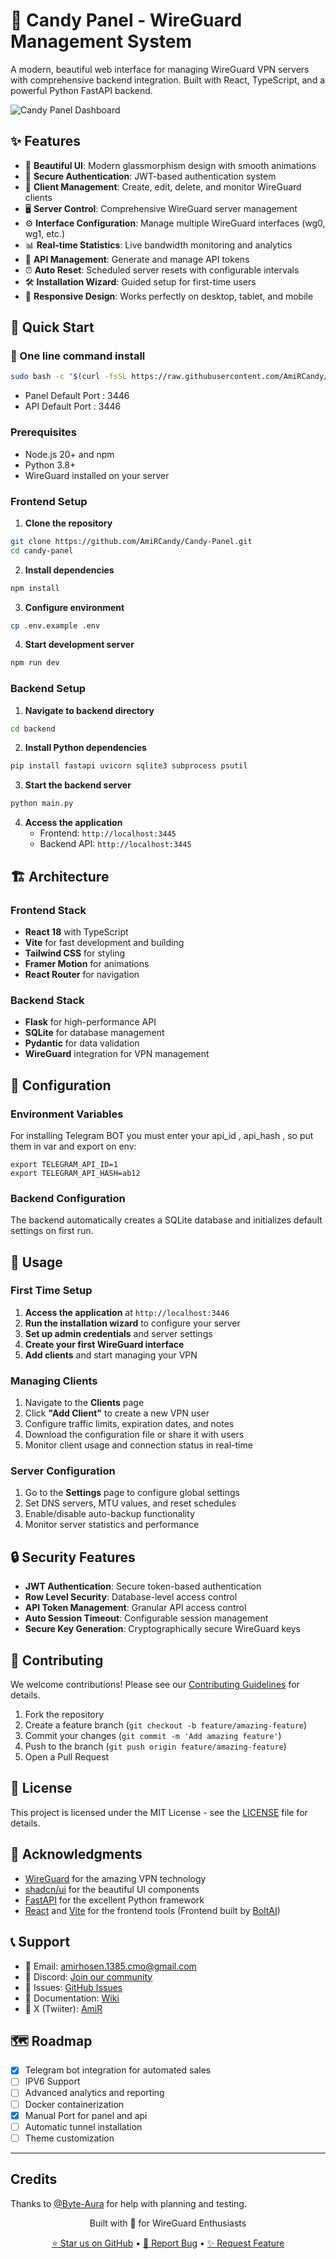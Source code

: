 # 🍭 Candy Panel - WireGuard Management System

A modern, beautiful web interface for managing WireGuard VPN servers with comprehensive backend integration. Built with React, TypeScript, and a powerful Python FastAPI backend.

![Candy Panel Dashboard](https://via.placeholder.com/800x400/0a0a0a/ffffff?text=Candy+Panel+Dashboard)

## ✨ Features

- 🎨 **Beautiful UI**: Modern glassmorphism design with smooth animations
- 🔐 **Secure Authentication**: JWT-based authentication system
- 👥 **Client Management**: Create, edit, delete, and monitor WireGuard clients
- 🖥️ **Server Control**: Comprehensive WireGuard server management
- ⚙️ **Interface Configuration**: Manage multiple WireGuard interfaces (wg0, wg1, etc.)
- 📊 **Real-time Statistics**: Live bandwidth monitoring and analytics
- 🔑 **API Management**: Generate and manage API tokens
- ⏰ **Auto Reset**: Scheduled server resets with configurable intervals
- 🛠️ **Installation Wizard**: Guided setup for first-time users
- 📱 **Responsive Design**: Works perfectly on desktop, tablet, and mobile

## 🚀 Quick Start

### 🚀 One line command install

```bash
sudo bash -c "$(curl -fsSL https://raw.githubusercontent.com/AmiRCandy/Candy-Panel/main/setup.sh)"
```
- Panel Default Port : 3446
- API Default Port : 3446

### Prerequisites

- Node.js 20+ and npm
- Python 3.8+
- WireGuard installed on your server

### Frontend Setup

1. **Clone the repository**
```bash
git clone https://github.com/AmiRCandy/Candy-Panel.git
cd candy-panel
```

2. **Install dependencies**
```bash
npm install
```

3. **Configure environment**
```bash
cp .env.example .env
```

4. **Start development server**
```bash
npm run dev
```

### Backend Setup

1. **Navigate to backend directory**
```bash
cd backend
```

2. **Install Python dependencies**
```bash
pip install fastapi uvicorn sqlite3 subprocess psutil
```

3. **Start the backend server**
```bash
python main.py
```

4. **Access the application**
   - Frontend: `http://localhost:3445`
   - Backend API: `http://localhost:3445`

## 🏗️ Architecture

### Frontend Stack
- **React 18** with TypeScript
- **Vite** for fast development and building
- **Tailwind CSS** for styling
- **Framer Motion** for animations
- **React Router** for navigation

### Backend Stack
- **Flask** for high-performance API
- **SQLite** for database management
- **Pydantic** for data validation
- **WireGuard** integration for VPN management

## 🔧 Configuration

### Environment Variables

For installing Telegram BOT you must enter your api_id , api_hash , so put them in var and export on env:

```env
export TELEGRAM_API_ID=1
export TELEGRAM_API_HASH=ab12
```

### Backend Configuration

The backend automatically creates a SQLite database and initializes default settings on first run.

## 🎯 Usage

### First Time Setup

1. **Access the application** at `http://localhost:3446`
2. **Run the installation wizard** to configure your server
3. **Set up admin credentials** and server settings
4. **Create your first WireGuard interface**
5. **Add clients** and start managing your VPN

### Managing Clients

1. Navigate to the **Clients** page
2. Click **"Add Client"** to create a new VPN user
3. Configure traffic limits, expiration dates, and notes
4. Download the configuration file or share it with users
5. Monitor client usage and connection status in real-time

### Server Configuration

1. Go to the **Settings** page to configure global settings
2. Set DNS servers, MTU values, and reset schedules
3. Enable/disable auto-backup functionality
4. Monitor server statistics and performance

## 🔒 Security Features

- **JWT Authentication**: Secure token-based authentication
- **Row Level Security**: Database-level access control
- **API Token Management**: Granular API access control
- **Auto Session Timeout**: Configurable session management
- **Secure Key Generation**: Cryptographically secure WireGuard keys

## 🤝 Contributing

We welcome contributions! Please see our [Contributing Guidelines](CONTRIBUTING.md) for details.

1. Fork the repository
2. Create a feature branch (`git checkout -b feature/amazing-feature`)
3. Commit your changes (`git commit -m 'Add amazing feature'`)
4. Push to the branch (`git push origin feature/amazing-feature`)
5. Open a Pull Request

## 📝 License

This project is licensed under the MIT License - see the [LICENSE](LICENSE) file for details.

## 🙏 Acknowledgments

- [WireGuard](https://www.wireguard.com/) for the amazing VPN technology
- [shadcn/ui](https://ui.shadcn.com/) for the beautiful UI components
- [FastAPI](https://fastapi.tiangolo.com/) for the excellent Python framework
- [React](https://reactjs.org/) and [Vite](https://vitejs.dev/) for the frontend tools (Frontend built by [BoltAI](https://bolt.new))

## 📞 Support

- 📧 Email: amirhosen.1385.cmo@gmail.com
- 💬 Discord: [Join our community](https://discord.gg/candypanel)
- 🐛 Issues: [GitHub Issues](https://github.com/AmiRCandy/Candy-Panel/issues)
- 📖 Documentation: [Wiki](https://github.com/AmiRCandy/Candy-Panel)
- 📖 X (Twiiter): [AmiR](https://x.com/BeNamKhodaHastm)

## 🗺️ Roadmap

- [x] Telegram bot integration for automated sales
- [ ] IPV6 Support
- [ ] Advanced analytics and reporting
- [ ] Docker containerization
- [x] Manual Port for panel and api
- [ ] Automatic tunnel installation
- [ ] Theme customization

---
## Credits

Thanks to [@Byte-Aura](https://github.com/Byte-Aura) for help with planning and testing.



<div align="center">
  <p>Built with 💜 for WireGuard Enthusiasts</p>
  <p>
    <a href="https://github.com/AmiRCandy/Candy-Panel/stargazers">⭐ Star us on GitHub</a> •
    <a href="https://github.com/AmiRCandy/Candy-Panel/issues">🐛 Report Bug</a> •
    <a href="https://github.com/AmiRCandy/Candy-Panel/issues">✨ Request Feature</a>
  </p>
</div>
